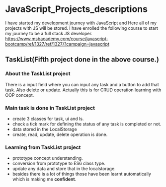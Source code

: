 # JavaScript_Projects_descriptions
I have started my development journey with JavaScript and Here all of my projects with JS will be stored.
I have enrolled the following course to start my journey to be a full stack JS developer.
https://www.msbacademy.com/course/javascript-bootcamp/ref/1327/ref/1327/?campaign=javascript

## TaskList(Fifth project done in the above course.)
### About the TaskList project
  There is a input field where you can input any task and a button to add that task. Also delete or update. Actually this is for CRUD operation learning with OOP concept.
  
### Main task is done in TaskList project
- create 3 classes for task, ui and ls.
- check a tick mark for defining the status of any task is completed or not.
- data stored in the LocalStorage
- create, read, update, delete operation is done.

### Learning from TaskList project
- prototype concept understanding.
- conversion from prototype to ES6 class type.
- update any data and store that in the localstorage.
- besides there is a lot of things those have been learnt automatically which is making me **confident**.